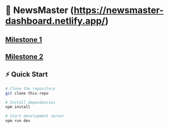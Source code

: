 # 🚀 NewsMaster (https://newsmaster-dashboard.netlify.app/)

## [Milestone 1](/milestones/Milestone%201.md)

## [Milestone 2](/milestones/Milestone%202.md)

## ⚡ Quick Start

```bash
# Clone the repository
git clone this-repo

# Install dependencies
npm install

# Start development server
npm run dev
```
